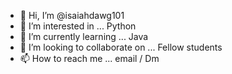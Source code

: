 - 👋 Hi, I’m @isaiahdawg101
- 👀 I’m interested in ... Python
- 🌱 I’m currently learning ... Java
- 💞️ I’m looking to collaborate on ... Fellow students
- 📫 How to reach me ... email / Dm

<!---
isaiahdawg101/isaiahdawg101 is a ✨ special ✨ repository because its `README.md` (this file) appears on your GitHub profile.
You can click the Preview link to take a look at your changes.
--->
